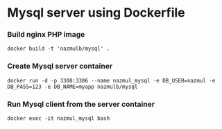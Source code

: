 # Mysql server using Dockerfile

### Build nginx PHP image

```
docker build -t 'nazmulb/mysql' .
```

### Create Mysql server container

```
docker run -d -p 3308:3306 --name nazmul_mysql -e DB_USER=nazmul -e DB_PASS=123 -e DB_NAME=myapp nazmulb/mysql
```

### Run Mysql client from the server container

```
docker exec -it nazmul_mysql bash
```
